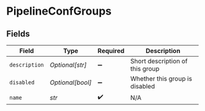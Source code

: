 # PipelineConfGroups


## Fields

| Field                           | Type                            | Required                        | Description                     |
| ------------------------------- | ------------------------------- | ------------------------------- | ------------------------------- |
| `description`                   | *Optional[str]*                 | :heavy_minus_sign:              | Short description of this group |
| `disabled`                      | *Optional[bool]*                | :heavy_minus_sign:              | Whether this group is disabled  |
| `name`                          | *str*                           | :heavy_check_mark:              | N/A                             |